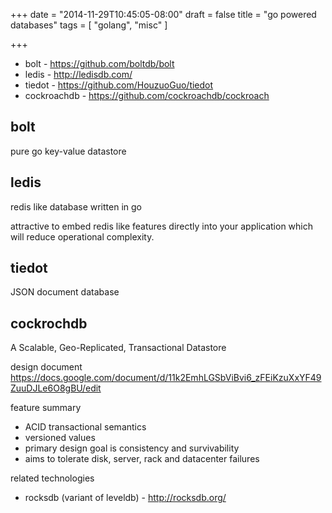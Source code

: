 +++
date = "2014-11-29T10:45:05-08:00"
draft = false
title = "go powered databases"
tags = [ "golang", "misc" ]

+++

- bolt - https://github.com/boltdb/bolt
- ledis - http://ledisdb.com/
- tiedot - https://github.com/HouzuoGuo/tiedot
- cockroachdb - https://github.com/cockroachdb/cockroach

bolt
-----------------
pure go key-value datastore

ledis
-----------------
redis like database written in go

attractive to embed redis like features directly into your application which
will reduce operational complexity.

tiedot
-----------------
JSON document database


cockrochdb
-----------------
A Scalable, Geo-Replicated, Transactional Datastore

design document https://docs.google.com/document/d/11k2EmhLGSbViBvi6_zFEiKzuXxYF49ZuuDJLe6O8gBU/edit

feature summary

- ACID transactional semantics
- versioned values
- primary design goal is consistency and survivability
- aims to tolerate disk, server, rack and datacenter failures

related technologies

- rocksdb (variant of leveldb) - http://rocksdb.org/


